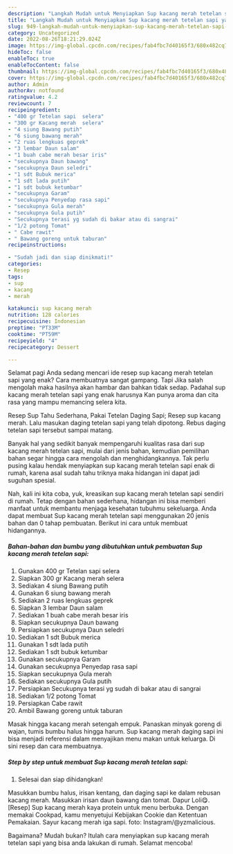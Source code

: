 ```yaml
---
description: "Langkah Mudah untuk Menyiapkan Sup kacang merah tetelan sapi yang Bikin Ngiler, Buat Buka Puasa Lezat"
title: "Langkah Mudah untuk Menyiapkan Sup kacang merah tetelan sapi yang Bikin Ngiler, Buat Buka Puasa Lezat"
slug: 949-langkah-mudah-untuk-menyiapkan-sup-kacang-merah-tetelan-sapi-yang-bikin-ngiler-buat-buka-puasa-lezat
category: Uncategorized
date: 2022-08-26T18:21:29.024Z
image: https://img-global.cpcdn.com/recipes/fab4fbc7d40165f3/680x482cq70/sup-kacang-merah-tetelan-sapi-foto-resep-utama.jpg
hideToc: false
enableToc: true
enableTocContent: false
thumbnail: https://img-global.cpcdn.com/recipes/fab4fbc7d40165f3/680x482cq70/sup-kacang-merah-tetelan-sapi-foto-resep-utama.jpg
cover: https://img-global.cpcdn.com/recipes/fab4fbc7d40165f3/680x482cq70/sup-kacang-merah-tetelan-sapi-foto-resep-utama.jpg
author: Admin
authorAv: notfound
ratingvalue: 4.2
reviewcount: 7
recipeingredient:
- "400 gr Tetelan sapi  selera"
- "300 gr Kacang merah  selera"
- "4 siung Bawang putih"
- "6 siung bawang merah"
- "2 ruas lengkuas geprek"
- "3 lembar Daun salam"
- "1 buah cabe merah besar iris"
- "secukupnya Daun bawang"
- "secukupnya Daun seledri"
- "1 sdt Bubuk merica"
- "1 sdt lada putih"
- "1 sdt bubuk ketumbar"
- "secukupnya Garam"
- "secukupnya Penyedap rasa sapi"
- "secukupnya Gula merah"
- "secukupnya Gula putih"
- "Secukupnya terasi yg sudah di bakar atau di sangrai"
- "1/2 potong Tomat"
- " Cabe rawit"
- " Bawang goreng untuk taburan"
recipeinstructions:

- "Sudah jadi dan siap dinikmati!"
categories:
- Resep
tags:
- sup
- kacang
- merah

katakunci: sup kacang merah 
nutrition: 128 calories
recipecuisine: Indonesian
preptime: "PT33M"
cooktime: "PT59M"
recipeyield: "4"
recipecategory: Dessert

---
```



Selamat pagi Anda sedang mencari ide resep sup kacang merah tetelan sapi yang enak? Cara membuatnya sangat gampang. Tapi Jika salah mengolah maka hasilnya akan hambar dan bahkan tidak sedap. Padahal sup kacang merah tetelan sapi yang enak harusnya Kan punya aroma dan cita rasa yang mampu memancing selera kita.


Resep Sup Tahu Sederhana, Pakai Tetelan Daging Sapi; Resep sup kacang merah. Lalu masukan daging tetelan sapi yang telah dipotong. Rebus daging tetelan sapi tersebut sampai matang.

Banyak hal yang sedikit banyak mempengaruhi kualitas rasa dari sup kacang merah tetelan sapi, mulai dari jenis bahan, kemudian pemilihan bahan segar hingga cara mengolah dan menghidangkannya. Tak perlu pusing kalau hendak menyiapkan sup kacang merah tetelan sapi enak di rumah, karena asal sudah tahu triknya maka hidangan ini dapat jadi suguhan spesial.


Nah, kali ini kita coba, yuk, kreasikan sup kacang merah tetelan sapi sendiri di rumah. Tetap dengan bahan sederhana, hidangan ini bisa memberi manfaat untuk membantu menjaga kesehatan tubuhmu sekeluarga. Anda dapat membuat Sup kacang merah tetelan sapi menggunakan 20 jenis bahan dan 0 tahap pembuatan. Berikut ini cara untuk membuat hidangannya.

<!--inarticleads1-->

##### Bahan-bahan dan bumbu yang dibutuhkan untuk pembuatan Sup kacang merah tetelan sapi:

1. Gunakan 400 gr Tetelan sapi  selera
1. Siapkan 300 gr Kacang merah  selera
1. Sediakan 4 siung Bawang putih
1. Gunakan 6 siung bawang merah
1. Sediakan 2 ruas lengkuas geprek
1. Siapkan 3 lembar Daun salam
1. Sediakan 1 buah cabe merah besar iris
1. Siapkan secukupnya Daun bawang
1. Persiapkan secukupnya Daun seledri
1. Sediakan 1 sdt Bubuk merica
1. Gunakan 1 sdt lada putih
1. Sediakan 1 sdt bubuk ketumbar
1. Gunakan secukupnya Garam
1. Gunakan secukupnya Penyedap rasa sapi
1. Siapkan secukupnya Gula merah
1. Sediakan secukupnya Gula putih
1. Persiapkan Secukupnya terasi yg sudah di bakar atau di sangrai
1. Sediakan 1/2 potong Tomat
1. Persiapkan  Cabe rawit
1. Ambil  Bawang goreng untuk taburan


Masak hingga kacang merah setengah empuk. Panaskan minyak goreng di wajan, tumis bumbu halus hingga harum. Sup kacang merah daging sapi ini bisa menjadi referensi dalam menyajikan menu makan untuk keluarga. Di sini resep dan cara membuatnya. 

<!--inarticleads2-->

##### Step by step untuk membuat Sup kacang merah tetelan sapi:


1. Selesai dan siap dihidangkan!

Masukkan bumbu halus, irisan kentang, dan daging sapi ke dalam rebusan kacang merah. Masukkan irisan daun bawang dan tomat. Dapur Loli😋. [Resep] Sup kacang merah kaya protein untuk menu berbuka. Dengan memakai Cookpad, kamu menyetujui Kebijakan Cookie dan Ketentuan Pemakaian. Sayur kacang merah iga sapi. foto: Instagram/@yzmalicious. 

Bagaimana? Mudah bukan? Itulah cara menyiapkan sup kacang merah tetelan sapi yang bisa anda lakukan di rumah. Selamat mencoba!
